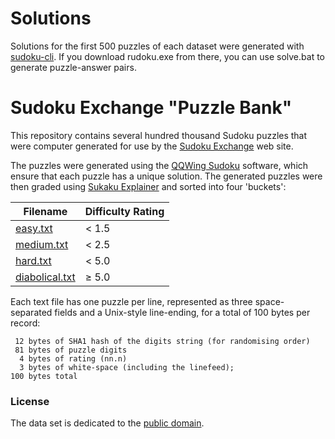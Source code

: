 # Solutions
Solutions for the first 500 puzzles of each dataset were generated with [sudoku-cli](https://github.com/Emerentius/sudoku-cli). If you download rudoku.exe from there, you can use solve.bat to generate puzzle-answer pairs.

# Sudoku Exchange "Puzzle Bank"

This repository contains several hundred thousand Sudoku puzzles that were
computer generated for use by the [Sudoku Exchange](https://sudokuexchange.com/)
web site.

The puzzles were generated using the
[QQWing Sudoku](https://github.com/stephenostermiller/qqwing) software, which
ensure that each puzzle has a unique solution.
The generated puzzles were then graded using
[Sukaku Explainer](https://github.com/SudokuMonster/SukakuExplainer) and
sorted into four 'buckets':

| Filename            | Difficulty Rating |
| ------------------- | ----------------- |
| [easy.txt][1]       | < 1.5             |
| [medium.txt][2]     | < 2.5             |
| [hard.txt][3]       | < 5.0             |
| [diabolical.txt][4] | ≥ 5.0             |

Each text file has one puzzle per line, represented as three space-separated
fields and a Unix-style line-ending, for a total of 100 bytes per record:

     12 bytes of SHA1 hash of the digits string (for randomising order)
     81 bytes of puzzle digits
      4 bytes of rating (nn.n)
      3 bytes of white-space (including the linefeed);
    100 bytes total

### License

The data set is dedicated to the [public domain](LICENSE.txt).

[1]: https://github.com/grantm/sudoku-exchange-puzzle-bank/raw/master/easy.txt
[2]: https://github.com/grantm/sudoku-exchange-puzzle-bank/raw/master/medium.txt
[3]: https://github.com/grantm/sudoku-exchange-puzzle-bank/raw/master/hard.txt
[4]: https://github.com/grantm/sudoku-exchange-puzzle-bank/raw/master/diabolical.txt
